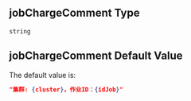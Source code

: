 ## jobChargeComment Type

`string`

## jobChargeComment Default Value

The default value is:

```json
"集群: {cluster}，作业ID：{idJob}"
```
